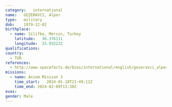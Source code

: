 ```yaml
---
category:	international
name:	GEZERAVCI, Alper
type:	military
dob:	1979-12-02
birthplace:
  - name: Silifke, Mersin, Turkey
    latitude:	36.376111 
    longitude:	33.932222
qualifications:
country:
  - TUR
references:
  - http://www.spacefacts.de/bios/international/english/gezeravci_alper.htm
missions:
  - name: Axiom Mission 3
    time_start:   2024-01-18T21:49:11Z
    time_end: 2024-02-09T13:30Z
evas:
gender:	Male
---
```


